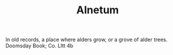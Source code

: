 ---
title: Alnetum
letter: A
permalink: "/definitions/alnetum.html"
body: In old records, a place where alders grow, or a grove of alder trees. Doomsday
  Book; Co. Lltt 4b
published_at: '2018-07-07'
layout: post
---